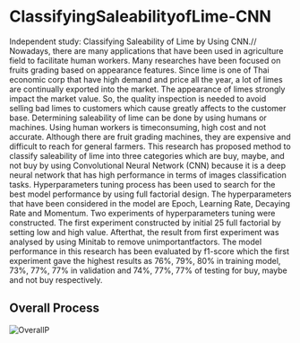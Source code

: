 # ClassifyingSaleabilityofLime-CNN
Independent study: Classifying Saleability of Lime by Using CNN.// 
Nowadays, there are many applications that have been used in agriculture field to
facilitate human workers. Many researches have been focused on fruits grading based on
appearance features. Since lime is one of Thai economic corp that have high demand and
price all the year, a lot of limes are continually exported into the market. The appearance of
limes strongly impact the market value. So, the quality inspection is needed to avoid selling bad limes to customers which cause greatly affects to the customer base. Determining saleability of lime can be done by using humans or machines. Using human workers is timeconsuming, high cost and not accurate. Although there are fruit grading machines, they are expensive and difficult to reach for general farmers. This research has proposed method to classify saleability of lime into three categories which are buy, maybe, and not buy by using Convolutional Neural Network (CNN) because it is a deep neural network that has high performance in terms of images classification tasks. Hyperparameters tuning process has been used to search for the best model performance by using full factorial design. The hyperparameters that have been considered in the model are Epoch, Learning Rate, Decaying Rate and Momentum. Two experiments of hyperparameters tuning were constructed. The first experiment constructed by initial 25 full factorial by setting low and high value. Afterthat, the result from first experiment was analysed by using Minitab to remove unimportantfactors. The model performance in this research has been evaluated by f1-score which the first experiment gave the highest results as 76%, 79%, 80% in training model, 73%, 77%, 77% in validation and 74%, 77%, 77% of testing for buy, maybe and not buy respectively.

## Overall Process
![OverallP](https://github.com/NirachaNick/ClassifyingSaleabilityofLime-CNN/assets/123958341/389a7ea0-09e2-4e74-b5f6-ab12a2b93934)
